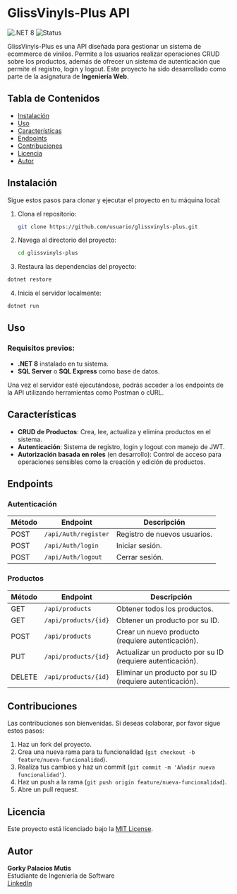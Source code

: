 # GlissVinyls-Plus API

![.NET 8](https://img.shields.io/badge/.NET-8.0-blue.svg)
![Status](https://img.shields.io/badge/Status-In%20Development-yellowgreen.svg)

GlissVinyls-Plus es una API diseñada para gestionar un sistema de ecommerce de vinilos. Permite a los usuarios realizar operaciones CRUD sobre los productos, además de ofrecer un sistema de autenticación que permite el registro, login y logout. Este proyecto ha sido desarrollado como parte de la asignatura de **Ingeniería Web**.

## Tabla de Contenidos
- [Instalación](#instalación)
- [Uso](#uso)
- [Características](#características)
- [Endpoints](#endpoints)
- [Contribuciones](#contribuciones)
- [Licencia](#licencia)
- [Autor](#autor)

## Instalación

Sigue estos pasos para clonar y ejecutar el proyecto en tu máquina local:

1. Clona el repositorio:
   ```bash
   git clone https://github.com/usuario/glissvinyls-plus.git
   ```
2. Navega al directorio del proyecto:
   ```bash
   cd glissvinyls-plus
   ```
3. Restaura las dependencias del proyecto:
```bash
dotnet restore
```
4. Inicia el servidor localmente:
```bash
dotnet run
```
## Uso

### Requisitos previos:
- **.NET 8** instalado en tu sistema.
- **SQL Server** o **SQL Express** como base de datos.

Una vez el servidor esté ejecutándose, podrás acceder a los endpoints de la API utilizando herramientas como Postman o cURL.

## Características
- **CRUD de Productos**: Crea, lee, actualiza y elimina productos en el sistema.
- **Autenticación**: Sistema de registro, login y logout con manejo de JWT.
- **Autorización basada en roles** (en desarrollo): Control de acceso para operaciones sensibles como la creación y edición de productos.

## Endpoints

### Autenticación
| Método | Endpoint        | Descripción                |
|--------|-----------------|----------------------------|
| POST   | `/api/Auth/register` | Registro de nuevos usuarios. |
| POST   | `/api/Auth/login`    | Iniciar sesión.              |
| POST   | `/api/Auth/logout`   | Cerrar sesión.               |

### Productos
| Método | Endpoint        | Descripción                                  |
|--------|-----------------|----------------------------------------------|
| GET    | `/api/products` | Obtener todos los productos.                 |
| GET    | `/api/products/{id}` | Obtener un producto por su ID.            |
| POST   | `/api/products` | Crear un nuevo producto (requiere autenticación). |
| PUT    | `/api/products/{id}` | Actualizar un producto por su ID (requiere autenticación). |
| DELETE | `/api/products/{id}` | Eliminar un producto por su ID (requiere autenticación). |

## Contribuciones

Las contribuciones son bienvenidas. Si deseas colaborar, por favor sigue estos pasos:
1. Haz un fork del proyecto.
2. Crea una nueva rama para tu funcionalidad (`git checkout -b feature/nueva-funcionalidad`).
3. Realiza tus cambios y haz un commit (`git commit -m 'Añadir nueva funcionalidad'`).
4. Haz un push a la rama (`git push origin feature/nueva-funcionalidad`).
5. Abre un pull request.

## Licencia

Este proyecto está licenciado bajo la [MIT License](https://opensource.org/licenses/MIT).

## Autor

**Gorky Palacios Mutis**  
Estudiante de Ingeniería de Software  
[LinkedIn]([https://linkedin.com/in/usuario](https://www.linkedin.com/in/gorky-palacios-mutis-8136ab230/))
